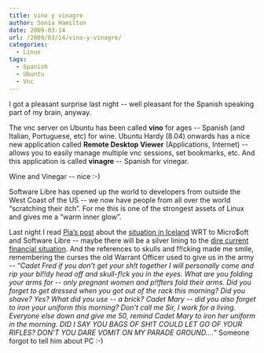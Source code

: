 ```yaml
---
title: vino y vinagre
author: Sonia Hamilton
date: 2009-03-14
url: /2009/03/14/vino-y-vinagre/
categories:
  - Linux
tags:
  - Spanish
  - Ubuntu
  - Vnc
---
```

I got a pleasant surprise last night -- well pleasant for the Spanish spea[][1]king part of my brain, anyway.

<!--more-->

The vnc server on Ubuntu has been called **vino** for ages -- Spanish (and Italian, Portuguese, etc) for wine. Ubuntu Hardy (8.04) onwards has a nice new application called **Remote Desktop Viewer** (Applications, Internet) -- allows you to easily manage multiple vnc sessions, set bookmarks, etc. And this application is called **vinagre** -- Spanish for vinegar.

Wine and Vinegar -- nice :-)

Software Libre has opened up the world to developers from outside the West Coast of the US -- we now have people from all over the world &#8220;scratching their itch&#8221;. For me this is one of the strongest assets of Linux and gives me a &#8220;warm inner glow&#8221;.

Last night I read [Pia&#8217;s post][1] about the [situation in Iceland][2] WRT to Micro$oft and Software Libre -- maybe there will be a silver lining to the [dire current financial situation][3]. And the references to skulls and f!!cking made me smile, remembering the curses the old Warrant Officer used to give us in the army -- &#8220;*Cadet Fred if you don&#8217;t get your sh!t together I will personally come and rip your bl!!dy head off and skull-f!ck you in the eyes. What are you folding your arms for -- only pregnant women and p!!fters fold their arms. Did you forget to get dressed when you got out of the rack this morning? Did you shave? Yes? What did you use -- a brick? Cadet Mary -- did you also forget to iron your uniform this morning? Don&#8217;t call me Sir, I work for a living. Everyone else down and give me 50, remind Cadet Mary to iron her uniform in the morning. DID I SAY YOU BAGS OF SH!T COULD LET GO OF YOUR RIFLES? DON&#8217;T YOU DARE VOMIT ON MY PARADE GROUND&#8230;.*&#8221; Someone forgot to tell him about PC :-)

 [1]: http://pipka.org/blog/2009/03/12/iceland-software-resellers-being-screwed-by-disappearing-clients-and-licensing-contracts/
 [2]: http://smari.yaxic.org/blag/2009/03/06/microsoft-skull-fucks-icelands-economy-contracts-syphilis/
 [3]: http://theautomaticearth.blogspot.com/
